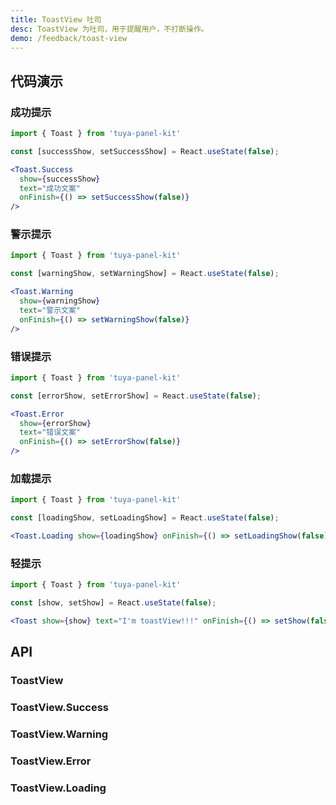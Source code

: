 ```yaml
---
title: ToastView 吐司
desc: ToastView 为吐司，用于提醒用户，不打断操作。
demo: /feedback/toast-view
---
```


## 代码演示

### 成功提示

```jsx
import { Toast } from 'tuya-panel-kit'

const [successShow, setSuccessShow] = React.useState(false);

<Toast.Success
  show={successShow}
  text="成功文案"
  onFinish={() => setSuccessShow(false)}
/>
```

### 警示提示

```jsx
import { Toast } from 'tuya-panel-kit'

const [warningShow, setWarningShow] = React.useState(false);

<Toast.Warning
  show={warningShow}
  text="警示文案"
  onFinish={() => setWarningShow(false)}
/>
```

### 错误提示

```jsx
import { Toast } from 'tuya-panel-kit'

const [errorShow, setErrorShow] = React.useState(false);

<Toast.Error
  show={errorShow}
  text="错误文案"
  onFinish={() => setErrorShow(false)}
/>
```

### 加载提示

```jsx
import { Toast } from 'tuya-panel-kit'

const [loadingShow, setLoadingShow] = React.useState(false);

<Toast.Loading show={loadingShow} onFinish={() => setLoadingShow(false)} />
```

### 轻提示

```jsx
import { Toast } from 'tuya-panel-kit'

const [show, setShow] = React.useState(false);

<Toast show={show} text="I'm toastView!!!" onFinish={() => setShow(false)} />
```

## API

### ToastView

<API name="ToastProps"></API>

### ToastView.Success

<API name="ToastSuccessProps"></API>

### ToastView.Warning

<API name="ToastWarningProps"></API>

### ToastView.Error

<API name="ToastErrorProps"></API>

### ToastView.Loading

<API name="ToastLoadingProps"></API>
